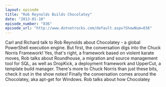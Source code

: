 ```yaml
---
layout: episode
title: "Rob Reynolds Builds Chocolatey"
date: "2013-01-10"
episode_number: "836"
episode_url: "http://www.dotnetrocks.com/default.aspx?ShowNum=836"
---
```


Carl and Richard talk to Rob Reynolds about Chocolatey - a global PowerShell execution engine. But first, the conversation digs into the Chuck Norris Framework! Yes, that's right, a framework based on violent karate moves, Rob talks about Roundhouse, a migration and source management tool for SQL, as well as DropKick, a deployment framework and UpperCut, a template build manager. There's more to Chuck Norris than just these bits, check it out in the show notes! Finally the conversation comes around the Chocolatey, aka apt-get for Windows. Rob talks about how Chocolatey 
